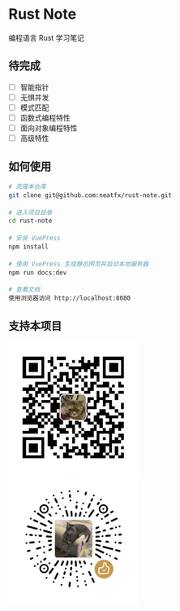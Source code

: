 # Rust Note

编程语言 Rust 学习笔记

## 待完成

- [ ] 智能指针
- [ ] 无惧并发
- [ ] 模式匹配
- [ ] 函数式编程特性
- [ ] 面向对象编程特性
- [ ] 高级特性

## 如何使用

```bash
# 克隆本仓库
git clone git@github.com:neatfx/rust-note.git

# 进入项目目录
cd rust-note

# 安装 VuePress
npm install

# 使用 VuePress 生成静态网页并启动本地服务器
npm run docs:dev

# 查看文档
使用浏览器访问 http://localhost:8080
```

## 支持本项目

![alipay](https://raw.githubusercontent.com/neatfx/donation/master/alipay.jpeg)
![wechat-pay](https://raw.githubusercontent.com/neatfx/donation/master/wechat-pay.jpeg)
